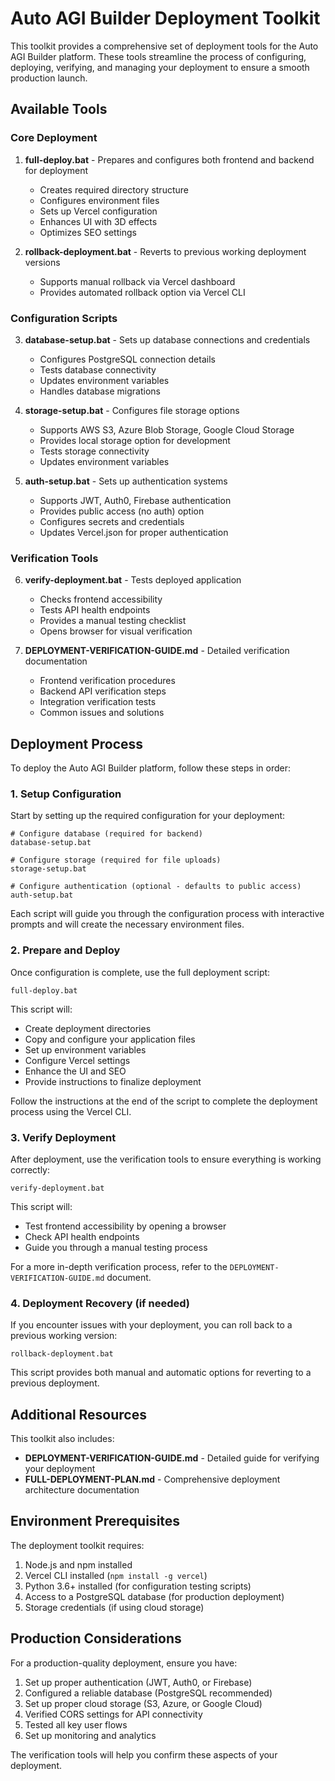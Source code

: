 # Auto AGI Builder Deployment Toolkit

This toolkit provides a comprehensive set of deployment tools for the Auto AGI Builder platform. These tools streamline the process of configuring, deploying, verifying, and managing your deployment to ensure a smooth production launch.

## Available Tools

### Core Deployment

1. **full-deploy.bat** - Prepares and configures both frontend and backend for deployment
   - Creates required directory structure
   - Configures environment files
   - Sets up Vercel configuration
   - Enhances UI with 3D effects
   - Optimizes SEO settings

2. **rollback-deployment.bat** - Reverts to previous working deployment versions
   - Supports manual rollback via Vercel dashboard
   - Provides automated rollback option via Vercel CLI

### Configuration Scripts

3. **database-setup.bat** - Sets up database connections and credentials
   - Configures PostgreSQL connection details
   - Tests database connectivity
   - Updates environment variables
   - Handles database migrations
   
4. **storage-setup.bat** - Configures file storage options
   - Supports AWS S3, Azure Blob Storage, Google Cloud Storage
   - Provides local storage option for development
   - Tests storage connectivity
   - Updates environment variables

5. **auth-setup.bat** - Sets up authentication systems
   - Supports JWT, Auth0, Firebase authentication
   - Provides public access (no auth) option
   - Configures secrets and credentials
   - Updates Vercel.json for proper authentication
   
### Verification Tools

6. **verify-deployment.bat** - Tests deployed application
   - Checks frontend accessibility
   - Tests API health endpoints
   - Provides a manual testing checklist
   - Opens browser for visual verification

7. **DEPLOYMENT-VERIFICATION-GUIDE.md** - Detailed verification documentation
   - Frontend verification procedures
   - Backend API verification steps
   - Integration verification tests
   - Common issues and solutions

## Deployment Process

To deploy the Auto AGI Builder platform, follow these steps in order:

### 1. Setup Configuration

Start by setting up the required configuration for your deployment:

```
# Configure database (required for backend)
database-setup.bat

# Configure storage (required for file uploads)
storage-setup.bat

# Configure authentication (optional - defaults to public access)
auth-setup.bat
```

Each script will guide you through the configuration process with interactive prompts and will create the necessary environment files.

### 2. Prepare and Deploy

Once configuration is complete, use the full deployment script:

```
full-deploy.bat
```

This script will:
- Create deployment directories
- Copy and configure your application files
- Set up environment variables
- Configure Vercel settings
- Enhance the UI and SEO
- Provide instructions to finalize deployment

Follow the instructions at the end of the script to complete the deployment process using the Vercel CLI.

### 3. Verify Deployment

After deployment, use the verification tools to ensure everything is working correctly:

```
verify-deployment.bat
```

This script will:
- Test frontend accessibility by opening a browser
- Check API health endpoints
- Guide you through a manual testing process

For a more in-depth verification process, refer to the `DEPLOYMENT-VERIFICATION-GUIDE.md` document.

### 4. Deployment Recovery (if needed)

If you encounter issues with your deployment, you can roll back to a previous working version:

```
rollback-deployment.bat
```

This script provides both manual and automatic options for reverting to a previous deployment.

## Additional Resources

This toolkit also includes:

- **DEPLOYMENT-VERIFICATION-GUIDE.md** - Detailed guide for verifying your deployment
- **FULL-DEPLOYMENT-PLAN.md** - Comprehensive deployment architecture documentation

## Environment Prerequisites

The deployment toolkit requires:

1. Node.js and npm installed
2. Vercel CLI installed (`npm install -g vercel`)
3. Python 3.6+ installed (for configuration testing scripts)
4. Access to a PostgreSQL database (for production deployment)
5. Storage credentials (if using cloud storage)

## Production Considerations

For a production-quality deployment, ensure you have:

1. Set up proper authentication (JWT, Auth0, or Firebase)
2. Configured a reliable database (PostgreSQL recommended)
3. Set up proper cloud storage (S3, Azure, or Google Cloud)
4. Verified CORS settings for API connectivity
5. Tested all key user flows
6. Set up monitoring and analytics

The verification tools will help you confirm these aspects of your deployment.
